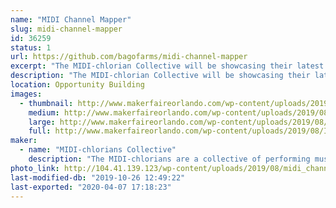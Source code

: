 ```yaml
---
name: "MIDI Channel Mapper"
slug: midi-channel-mapper
id: 36259
status: 1
url: https://github.com/bagofarms/midi-channel-mapper
excerpt: "The MIDI-chlorian Collective will be showcasing their latest project:  the MIDI Channel Mapper.  This device allows you to map any input MIDI channel to any output MIDI channel with a user-friendly interface.  We will be sharing our experience creating it as well as demonstrating how it is used with real musical instruments."
description: "The MIDI-chlorian Collective will be showcasing their latest project:  the MIDI Channel Mapper.  This device allows you to map any input MIDI channel to any output MIDI channel with a user-friendly interface.  We will be sharing our experience creating it as well as demonstrating how it is used with real musical instruments.  The entire project (hardware and software) is open source, so we will also show you how to construct one yourself at home!"
location: Opportunity Building
images:
  - thumbnail: http://www.makerfaireorlando.com/wp-content/uploads/2019/08/IMG_20190725_152039.jpg
    medium: http://www.makerfaireorlando.com/wp-content/uploads/2019/08/IMG_20190725_152039.jpg
    large: http://www.makerfaireorlando.com/wp-content/uploads/2019/08/IMG_20190725_152039.jpg
    full: http://www.makerfaireorlando.com/wp-content/uploads/2019/08/IMG_20190725_152039.jpg
maker:
  - name: "MIDI-chlorians Collective"
    description: "The MIDI-chlorians are a collective of performing musicians and engineers. We make solutions to musical problems using common tools like Arduinos and Rapsberry Pis and share them with the maker community."
photo_link: http://104.41.139.123/wp-content/uploads/2019/08/midi_channel_mapper_2-1024x678.png
last-modified-db: "2019-10-26 12:49:22"
last-exported: "2020-04-07 17:18:23"
---
```

